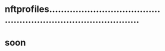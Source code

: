 # nftprofiles....................................................................................
# soon
